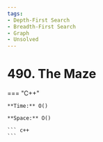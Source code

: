 ```yaml
---
tags:
- Depth-First Search
- Breadth-First Search
- Graph
- Unsolved
---
```



# 490. The Maze

=== "C++"

    **Time:** O()

    **Space:** O()

    ``` c++
    ```